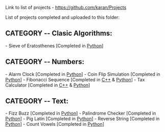 Link to list of projects - https://github.com/karan/Projects

List of projects completed and uploaded to this folder:

<h2>CATEGORY -- Clasic Algorithms:</h2>
- Sieve of Eratosthenes [Completed in <a href="https://github.com/ArnoldM904/Random_Programs/blob/master/Mega_Project_List_Solutions/Classic_Algorithms/Sieve_of_Eratosthenes.py">Python</a>]

<h2>CATEGORY -- Numbers:</h2>
- Alarm Clock [Completed in <a href="https://github.com/ArnoldM904/Random_Programs/blob/master/Mega_Project_List_Solutions/Numbers/Alarm_Clock.py">Python</a>]
- Coin Flip Simulation [Completed in <a href="https://github.com/ArnoldM904/Random_Programs/blob/master/Mega_Project_List_Solutions/Numbers/Coin_Flip.py">Python</a>]
- Fibonacci Sequence [Completed in <a href="https://github.com/ArnoldM904/Random_Programs/blob/master/Mega_Project_List_Solutions/Numbers/Fibonacci_Sequence.cpp">C++</a> & <a href="https://github.com/ArnoldM904/Random_Programs/blob/master/Mega_Project_List_Solutions/Numbers/Fibonacci_Sequence.py">Python</a>]
- Tax Calculator [Completed in <a href="https://github.com/ArnoldM904/Random_Programs/blob/master/Mega_Project_List_Solutions/Numbers/Tax_Calc.cpp">C++</a> & <a href="https://github.com/ArnoldM904/Random_Programs/blob/master/Mega_Project_List_Solutions/Numbers/Tax_Calc.py">Python</a>]

<h2>CATEGORY -- Text:</h2>
- Fizz Buzz [Completed in <a href="https://github.com/ArnoldM904/Random_Programs/blob/master/Mega_Project_List_Solutions/Text/FizzBuzz.py">Python</a>]
- Palindrome Checker [Completed in <a href="https://github.com/ArnoldM904/Random_Programs/blob/master/Mega_Project_List_Solutions/Text/PalindromeChecker.py">Python</a>]
- Pig Latin [Completed in <a href="https://github.com/ArnoldM904/Random_Programs/blob/master/Mega_Project_List_Solutions/Text/Pig_Latin.py">Python</a>]
- Reverse String [Completed in <a href="https://github.com/ArnoldM904/Random_Programs/blob/master/Mega_Project_List_Solutions/Text/Reverse_String.py">Python</a>]
- Count Vowels [Completed in <a href="https://github.com/ArnoldM904/Random_Programs/blob/master/Mega_Project_List_Solutions/Text/Count_Vowels.py">Python</a>]
